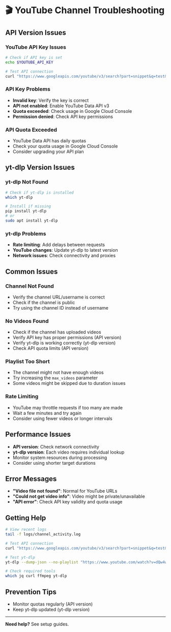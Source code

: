 # 🎬 YouTube Channel Troubleshooting

## API Version Issues

### YouTube API Key Issues
```bash
# Check if API key is set
echo $YOUTUBE_API_KEY

# Test API connection
curl "https://www.googleapis.com/youtube/v3/search?part=snippet&q=test&key=$YOUTUBE_API_KEY"
```

### API Key Problems
- **Invalid key**: Verify the key is correct
- **API not enabled**: Enable YouTube Data API v3
- **Quota exceeded**: Check usage in Google Cloud Console
- **Permission denied**: Check API key permissions

### API Quota Exceeded
- YouTube Data API has daily quotas
- Check your quota usage in Google Cloud Console
- Consider upgrading your API plan

## yt-dlp Version Issues

### yt-dlp Not Found
```bash
# Check if yt-dlp is installed
which yt-dlp

# Install if missing
pip install yt-dlp
# or
sudo apt install yt-dlp
```

### yt-dlp Problems
- **Rate limiting**: Add delays between requests
- **YouTube changes**: Update yt-dlp to latest version
- **Network issues**: Check connectivity and proxies

## Common Issues

### Channel Not Found
- Verify the channel URL/username is correct
- Check if the channel is public
- Try using the channel ID instead of username

### No Videos Found
- Check if the channel has uploaded videos
- Verify API key has proper permissions (API version)
- Verify yt-dlp is working correctly (yt-dlp version)
- Check API quota limits (API version)

### Playlist Too Short
- The channel might not have enough videos
- Try increasing the `max_videos` parameter
- Some videos might be skipped due to duration issues

### Rate Limiting
- YouTube may throttle requests if too many are made
- Wait a few minutes and try again
- Consider using fewer videos or longer intervals

## Performance Issues

- **API version**: Check network connectivity
- **yt-dlp version**: Each video requires individual lookup
- Monitor system resources during processing
- Consider using shorter target durations

## Error Messages

- **"Video file not found"**: Normal for YouTube URLs
- **"Could not get video info"**: Video might be private/unavailable
- **"API error"**: Check API key validity and quota usage

## Getting Help

```bash
# View recent logs
tail -f logs/channel_activity.log

# Test API connection
curl "https://www.googleapis.com/youtube/v3/search?part=snippet&q=test&key=$YOUTUBE_API_KEY"

# Test yt-dlp
yt-dlp --dump-json --no-playlist "https://www.youtube.com/watch?v=dQw4w9WgXcQ"

# Check required tools
which jq curl ffmpeg yt-dlp
```

## Prevention Tips

- Monitor quotas regularly (API version)
- Keep yt-dlp updated (yt-dlp version)

---

**Need help?** See setup guides.
